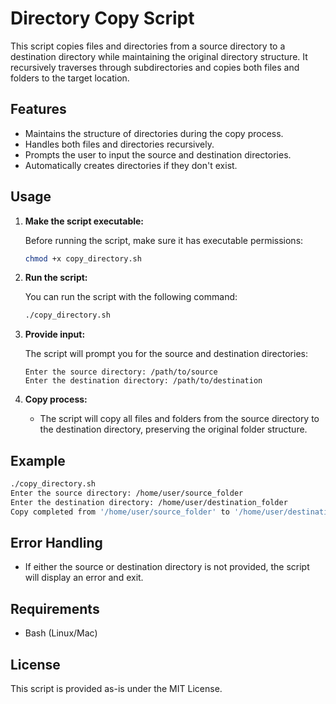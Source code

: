 
# Directory Copy Script

This script copies files and directories from a source directory to a destination directory while maintaining the original directory structure. It recursively traverses through subdirectories and copies both files and folders to the target location.

## Features
- Maintains the structure of directories during the copy process.
- Handles both files and directories recursively.
- Prompts the user to input the source and destination directories.
- Automatically creates directories if they don't exist.

## Usage

1. **Make the script executable:**
   
   Before running the script, make sure it has executable permissions:
   ```bash
   chmod +x copy_directory.sh
   ```

2. **Run the script:**

   You can run the script with the following command:
   ```bash
   ./copy_directory.sh
   ```

3. **Provide input:**

   The script will prompt you for the source and destination directories:
   ```
   Enter the source directory: /path/to/source
   Enter the destination directory: /path/to/destination
   ```

4. **Copy process:**
   - The script will copy all files and folders from the source directory to the destination directory, preserving the original folder structure.

## Example

```bash
./copy_directory.sh
Enter the source directory: /home/user/source_folder
Enter the destination directory: /home/user/destination_folder
Copy completed from '/home/user/source_folder' to '/home/user/destination_folder'.
```

## Error Handling
- If either the source or destination directory is not provided, the script will display an error and exit.

## Requirements
- Bash (Linux/Mac)

## License
This script is provided as-is under the MIT License.
